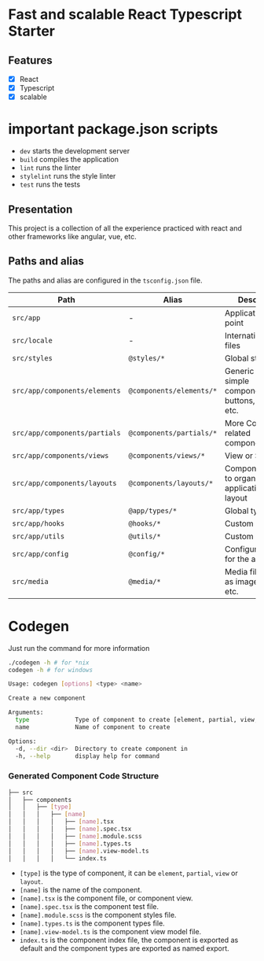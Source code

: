 # Fast and scalable React Typescript Starter
## Features
- [x] React
- [x] Typescript
- [x] scalable

# important package.json scripts
- `dev` starts the development server
- `build` compiles the application
- `lint` runs the linter
- `stylelint` runs the style linter
- `test` runs the tests

## Presentation
This project is a collection of all the experience practiced with react and other frameworks like angular, vue, etc.

## Paths and alias
The paths and alias are configured in the `tsconfig.json` file.

| Path |  Alias | Description  |
|---|---|---|
| `src/app`  | -  | Application entry point  |
| `src/locale`  | - | Internationalization files  |
| `src/styles`  | `@styles/*`  | Global styles  |
| `src/app/components/elements`  | `@components/elements/*`  | Generic and simple components like buttons, inputs, etc.  |
| `src/app/components/partials`  | `@components/partials/*`  | More Complex ui related components  |
| `src/app/components/views`  | `@components/views/*`  | View or Screens  |
| `src/app/components/layouts`  | `@components/layouts/*`  | Components used to organize the application's layout  |
| `src/app/types`  | `@app/types/*`  | Global types  |
| `src/app/hooks`  | `@hooks/*`  | Custom hooks  |
| `src/app/utils`  | `@utils/*`  | Custom utilities  |
| `src/app/config`  | `@config/*`  | Configuration files for the application  |
| `src/media`  | `@media/*`  | Media files such as images, videos, etc.  |

# Codegen
Just run the command for more information
```bash
./codegen -h # for *nix
codegen -h # for windows
```
```sh
Usage: codegen [options] <type> <name>

Create a new component

Arguments:
  type             Type of component to create [element, partial, view, layout]
  name             Name of component to create

Options:
  -d, --dir <dir>  Directory to create component in
  -h, --help       display help for command
```
### Generated Component Code Structure

```bash
├── src
│   ├── components
│   │   ├── [type]
│   │   │   ├── [name]
│   │   │   │   ├── [name].tsx
│   │   │   │   ├── [name].spec.tsx
│   │   │   │   ├── [name].module.scss
│   │   │   │   ├── [name].types.ts
│   │   │   │   ├── [name].view-model.ts
│   │   │   │   └── index.ts
```
- `[type]` is the type of component, it can be `element`, `partial`, `view` or `layout`.
- `[name]` is the name of the component.
- `[name].tsx` is the component file, or component view.
- `[name].spec.tsx` is the component test file.
- `[name].module.scss` is the component styles file.
- `[name].types.ts` is the component types file.
- `[name].view-model.ts` is the component view model file.
- `index.ts` is the component index file, the component is exported as default and the component types are exported as named export.
